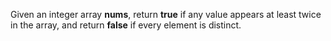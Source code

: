 Given an integer array **nums**, return **true** if any value appears at least twice in the array, and return **false** if every element is distinct.